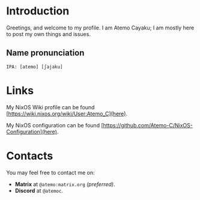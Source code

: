 # Introduction
Greetings, and welcome to my profile. I am Atemo Cayaku; I am mostly here to post my own things and issues.

## Name pronunciation
`IPA: [atemo] [ʃajaku]`

# Links
My NixOS Wiki profile can be found [https://wiki.nixos.org/wiki/User:Atemo_C](here).

My NixOS configuration can be found [https://github.com/Atemo-C/NixOS-Configuration](here).

# Contacts
You may feel free to contact me on:

* **Matrix** at `@atemo:matrix.org` *(preferred)*.
* **Discord** at `@atemoc`.
